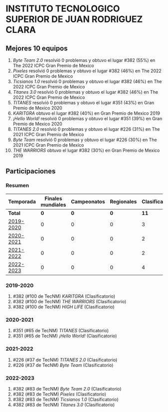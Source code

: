 ---
---

# INSTITUTO TECNOLOGICO SUPERIOR DE JUAN RODRIGUEZ CLARA

## Mejores 10 equipos

1. _Byte Team 2.0_ resolvió 0 problemas y obtuvo el lugar #382 (55%) en The 2022 ICPC Gran Premio de Mexico
1. _Pixeles_ resolvió 0 problemas y obtuvo el lugar #382 (46%) en The 2022 ICPC Gran Premio de Mexico
1. _Ticsianos 1.0_ resolvió 0 problemas y obtuvo el lugar #382 (46%) en The 2022 ICPC Gran Premio de Mexico
1. _Titanes 3.0_ resolvió 0 problemas y obtuvo el lugar #382 (46%) en The 2022 ICPC Gran Premio de Mexico
1. _TITANES_ resolvió 0 problemas y obtuvo el lugar #351 (43%) en Gran Premio de Mexico 2020
1. _KARITGRA_ obtuvo el lugar #382 (40%) en Gran Premio de Mexico 2019
1. _¡Hello World!_ resolvió 0 problemas y obtuvo el lugar #351 (39%) en Gran Premio de Mexico 2020
1. _TITANES 2.0_ resolvió 0 problemas y obtuvo el lugar #226 (31%) en The 2021 ICPC Gran Premio de Mexico
1. _Byte Team_ resolvió 0 problemas y obtuvo el lugar #226 (30%) en The 2021 ICPC Gran Premio de Mexico
1. _THE WARRIORS_ obtuvo el lugar #382 (30%) en Gran Premio de Mexico 2019

## Participaciones

### Resumen

| Temporada | Finales mundiales | Campeonatos | Regionales | Clasificatorios | Equipos |
| --- | --- | --- | --- | --- | --- |
| **Total** | **0** | **0** | **0** | **11** | **11** |
| [2019-2020](#2019-2020) | 0 | 0 | 0 | 3 | 3 |
| [2020-2021](#2020-2021) | 0 | 0 | 0 | 2 | 2 |
| [2021-2022](#2021-2022) | 0 | 0 | 0 | 2 | 2 |
| [2022-2023](#2022-2023) | 0 | 0 | 0 | 4 | 4 |

### 2019-2020

1. #382 (#100 de TecNM) _KARITGRA_ (Clasificatorio)
1. #382 (#100 de TecNM) _THE WARRIORS_ (Clasificatorio)
1. #382 (#100 de TecNM) _HIGH LIFE_ (Clasificatorio)

### 2020-2021

1. #351 (#65 de TecNM) _TITANES_ (Clasificatorio)
1. #351 (#65 de TecNM) _¡Hello World!_ (Clasificatorio)

### 2021-2022

1. #226 (#37 de TecNM) _TITANES 2.0_ (Clasificatorio)
1. #226 (#37 de TecNM) _Byte Team_ (Clasificatorio)

### 2022-2023

1. #382 (#83 de TecNM) _Byte Team 2.0_ (Clasificatorio)
1. #382 (#83 de TecNM) _Pixeles_ (Clasificatorio)
1. #382 (#83 de TecNM) _Ticsianos 1.0_ (Clasificatorio)
1. #382 (#83 de TecNM) _Titanes 3.0_ (Clasificatorio)




